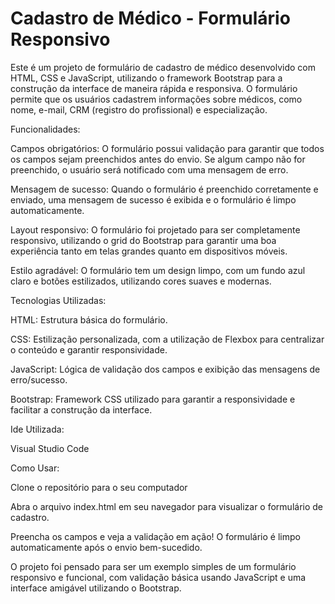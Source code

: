 # Cadastro de Médico - Formulário Responsivo

Este é um projeto de formulário de cadastro de médico desenvolvido com HTML, CSS e JavaScript, utilizando o framework Bootstrap para a construção da interface de maneira rápida e responsiva. O formulário permite que os usuários cadastrem informações sobre médicos, como nome, e-mail, CRM (registro do profissional) e especialização.


Funcionalidades:

Campos obrigatórios: O formulário possui validação para garantir que todos os campos sejam preenchidos antes do envio. Se algum campo não for preenchido, o usuário será notificado com uma mensagem de erro.

Mensagem de sucesso: Quando o formulário é preenchido corretamente e enviado, uma mensagem de sucesso é exibida e o formulário é limpo automaticamente.

Layout responsivo: O formulário foi projetado para ser completamente responsivo, utilizando o grid do Bootstrap para garantir uma boa experiência tanto em telas grandes quanto em dispositivos móveis.

Estilo agradável: O formulário tem um design limpo, com um fundo azul claro e botões estilizados, utilizando cores suaves e modernas.

Tecnologias Utilizadas:

HTML: Estrutura básica do formulário.

CSS: Estilização personalizada, com a utilização de Flexbox para centralizar o conteúdo e garantir responsividade.

JavaScript: Lógica de validação dos campos e exibição das mensagens de erro/sucesso.

Bootstrap: Framework CSS utilizado para garantir a responsividade e facilitar a construção da interface.

Ide Utilizada:

Visual Studio Code


Como Usar:

Clone o repositório para o seu computador

Abra o arquivo index.html em seu navegador para visualizar o formulário de cadastro.

Preencha os campos e veja a validação em ação! O formulário é limpo automaticamente após o envio bem-sucedido.

O projeto foi pensado para ser um exemplo simples de um formulário responsivo e funcional, com validação básica usando JavaScript e uma interface amigável utilizando o Bootstrap.
